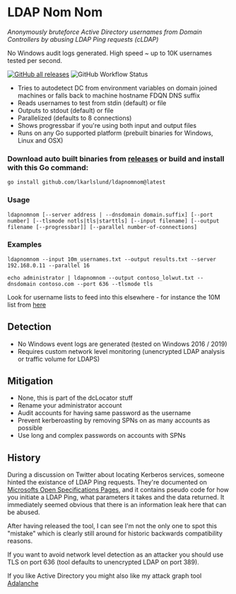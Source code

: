 # LDAP Nom Nom
*Anonymously bruteforce Active Directory usernames from Domain Controllers by abusing LDAP Ping requests (cLDAP)*

No Windows audit logs generated. High speed ~ up to 10K usernames tested per second.

[![GitHub all releases](https://img.shields.io/github/downloads/lkarlslund/ldapnomnom/total)](https://github.com/lkarlslund/ldapnomnom/releases) ![GitHub Workflow Status](https://img.shields.io/github/workflow/status/lkarlslund/ldapnomnom/Build%20and%20publish%20pre-release)

- Tries to autodetect DC from environment variables on domain joined machines or falls back to machine hostname FDQN DNS suffix
- Reads usernames to test from stdin (default) or file
- Outputs to stdout (default) or file
- Parallelized (defaults to 8 connections)
- Shows progressbar if you're using both input and output files
- Runs on any Go supported platform (prebuilt binaries for Windows, Linux and OSX)

### Download auto built binaries from [releases](https://github.com/lkarlslund/ldapnomnom/releases) or build and install with this Go command:
```
go install github.com/lkarlslund/ldapnomnom@latest
```

### Usage
```
ldapnomnom [--server address | --dnsdomain domain.suffix] [--port number] [--tlsmode notls|tls|starttls] [--input filename] [--output filename [--progressbar]] [--parallel number-of-connections]
```
### Examples
```
ldapnomnom --input 10m_usernames.txt --output results.txt --server 192.168.0.11 --parallel 16

echo administrator | ldapnomnom --output contoso_lolwut.txt --dnsdomain contoso.com --port 636 --tlsmode tls
```

Look for username lists to feed into this elsewhere - for instance the 10M list from [here](https://github.com/danielmiessler/SecLists/tree/master/Usernames)

## Detection
- No Windows event logs are generated (tested on Windows 2016 / 2019)
- Requires custom network level monitoring (unencrypted LDAP analysis or traffic volume for LDAPS)

## Mitigation
-  None, this is part of the dcLocator stuff
-  Rename your administrator account
-  Audit accounts for having same password as the username
-  Prevent kerberoasting by removing SPNs on as many accounts as possible
-  Use long and complex passwords on accounts with SPNs

## History

During a discussion on Twitter about locating Kerberos services, someone hinted the existance of LDAP Ping requests. They're documented on [Microsofts Open Specifications Pages](https://learn.microsoft.com/en-us/openspecs/windows_protocols/ms-adts/895a7744-aff3-4f64-bcfa-f8c05915d2e9), and it contains pseudo code for how you initiate a LDAP Ping, what parameters it takes and the data returned. It immediately seemed obvious that there is an information leak here that can be abused.

After having released the tool, I can see I'm not the only one to spot this "mistake" which is clearly still around for historic backwards compatibility reasons.

If you want to avoid network level detection as an attacker you should use TLS on port 636 (tool defaults to unencrypted LDAP on port 389).

If you like Active Directory you might also like my attack graph tool [Adalanche](https://github.com/lkarlslund/Adalanche)